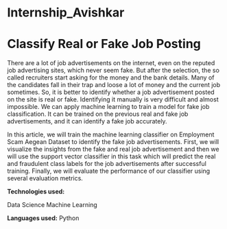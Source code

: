 # Internship_Avishkar
# Classify Real or Fake Job Posting

There are a lot of job advertisements on the internet, even on the reputed job advertising sites, which never seem fake. But after the selection, the so called recruiters start asking for the money and the bank details. Many of the candidates fall in their trap and loose a lot of money and the current job sometimes. So, it is better to identify whether a job advertisement posted on the site is real or fake. Identifying it manually is very difficult and almost impossible. We can apply machine learning to train a model for fake job classification. It can be trained on the previous real and fake job advertisements, and it can identify a fake job accurately.
           
 In this article, we will train the machine learning classifier on Employment Scam Aegean Dataset to identify the fake job advertisements. First, we will visualize the insights from the fake and real job advertisement and then we will use the support vector classifier in this task which will predict the real and fraudulent class labels for the job advertisements after successful training. Finally, we will evaluate the performance of our classifier using several evaluation metrics.

**Technologies used:**

Data Science
Machine Learning

**Languages used:**
Python

